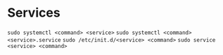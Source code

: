 # Services

`sudo systemctl <command> <service>`
`sudo systemctl <command> <service>.service`
`sudo /etc/init.d/<service> <command>`
`sudo service <service> <command>`
